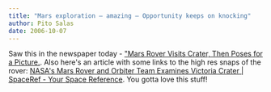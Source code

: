 ```yaml
---
title: "Mars exploration – amazing – Opportunity keeps on knocking"
author: Pito Salas
date: 2006-10-07
---
```




Saw this in the newspaper today - ["Mars Rover Visits Crater, Then Poses for a Picture.](<http://www.nytimes.com/2006/10/07/science/space/07rover.html>). Also here's an article with some links to the high res snaps of the rover: [NASA's Mars Rover and Orbiter Team Examines Victoria Crater | SpaceRef - Your Space Reference](<http://www.spaceref.com/news/viewpr.rss.html?pid=21010> " NASA's Mars Rover and Orbiter Team Examines Victoria Crater | SpaceRef - Your Space Reference"). You gotta love this stuff!


